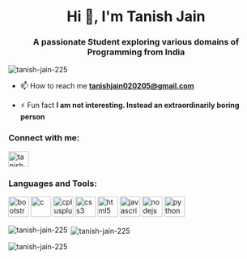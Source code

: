 <h1 align="center">Hi 👋, I'm Tanish Jain</h1>
<h3 align="center">A passionate Student exploring various domains of Programming from India</h3>

<p align="left"> <img
        src="https://komarev.com/ghpvc/?username=tanish-jain-225&label=Profile%20views&color=0e75b6&style=flat"
        alt="tanish-jain-225" /> </p>

- 📫 How to reach me **tanishjain020205@gmail.com**

- ⚡ Fun fact **I am not interesting. Instead an extraordinarily boring person**

<h3 align="left">Connect with me:</h3>
<p align="left">
    <a style="text-decoration: none;" href="https://instagram.com/tanish_jain_225" target="_blank"><img align="center"
            src="https://cdn-icons-png.flaticon.com/128/2111/2111463.png" alt="tanish_jain_225" height="30"
            width="40" /></a>
</p>

<h3 align="left">Languages and Tools:</h3>
<p align="left"> <a style="text-decoration: none;" href="https://getbootstrap.com" target="_blank" rel="noreferrer">
        <img src="https://cdn-icons-png.flaticon.com/128/5968/5968672.png" alt="bootstrap" width="40" height="40" />
    </a>
    <a style="text-decoration: none;" href="https://www.cprogramming.com/" target="_blank" rel="noreferrer"> <img
            src="https://cdn-icons-png.flaticon.com/128/9969/9969496.png" alt="c" width="40" height="40" /> </a>
    <a style="text-decoration: none;" href="https://www.w3schools.com/cpp/" target="_blank" rel="noreferrer"> <img
            src="https://cdn-icons-png.flaticon.com/128/74/74897.png" alt="cplusplus" width="40" height="40" /> </a>
    <a style="text-decoration: none;" href="https://www.w3schools.com/css/" target="_blank" rel="noreferrer"> <img
            src="https://cdn-icons-png.flaticon.com/128/5968/5968242.png" alt="css3" width="40" height="40" /> </a>
    <a style="text-decoration: none;" href="https://www.w3.org/html/" target="_blank" rel="noreferrer"> <img
            src="https://cdn-icons-png.flaticon.com/128/5968/5968267.png" alt="html5" width="40" height="40" /> </a>
    <a style="text-decoration: none;" href="https://developer.mozilla.org/en-US/docs/Web/JavaScript" target="_blank"
        rel="noreferrer"> <img
            src="https://t3.ftcdn.net/jpg/02/49/94/34/240_F_249943490_P7KwlZJJuxfS3m85xPG6bkuAmFUhdiZs.jpg"
            alt="javascript" width="40" height="40" /> </a>
    <a style="text-decoration: none;" href="https://nodejs.org" target="_blank" rel="noreferrer"> <img
            src="https://cdn-icons-png.flaticon.com/128/919/919825.png" alt="nodejs" width="40" height="40" /> </a>
    <a style="text-decoration: none;" href="https://www.python.org" target="_blank" rel="noreferrer"> <img
            src="https://cdn-icons-png.flaticon.com/128/5968/5968350.png" alt="python" width="40" height="40" /> </a>
</p>

<p><img align="left"
        src="https://github-readme-stats.vercel.app/api/top-langs?username=tanish-jain-225&show_icons=true&locale=en&layout=compact"
        alt="tanish-jain-225" /></p>

<p>&nbsp;<img align="center"
        src="https://github-readme-stats.vercel.app/api?username=tanish-jain-225&show_icons=true&locale=en"
        alt="tanish-jain-225" /></p>

<p><img align="center" src="https://github-readme-streak-stats.herokuapp.com/?user=tanish-jain-225&"
        alt="tanish-jain-225" /></p>
